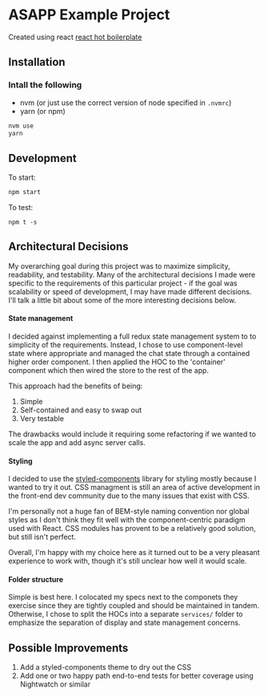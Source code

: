 # ASAPP Example Project

Created using react [react hot boilerplate](https://github.com/gaearon/react-hot-boilerplate)

## Installation
### Intall the following
- nvm (or just use the correct version of node specified in `.nvmrc`)
- yarn (or npm)

```bash
nvm use
yarn
```
## Development
To start:    
```bash
npm start
```
To test:    
```
npm t -s
```

## Architectural Decisions    
My overarching goal during this project was to maximize simplicity, readability, and testability. Many of the architectural decisions I made were specific to the requirements of this particular project - if the goal was scalability or speed of development, I may have made different decisions. I'll talk a little bit about some of the more interesting decisions below.


#### State management
I decided against implementing a full redux state management system to to simplicity of the requirements. Instead, I chose to use component-level state where appropriate and managed the chat state through a contained higher order component. I then applied the HOC to the 'container' component which then wired the store to the rest of the app.

This approach had the benefits of being:    
1. Simple
2. Self-contained and easy to swap out
3. Very testable

The drawbacks would include it requiring some refactoring if we wanted to scale the app and add async server calls.

#### Styling    
I decided to use the [styled-components](https://github.com/styled-components/styled-components) library for styling mostly because I wanted to try it out. CSS managment is still an area of active development in the front-end dev community due to the many issues that exist with CSS.

I'm personally not a huge fan of BEM-style naming convention nor global styles as I don't think they fit well with the component-centric paradigm used with React. CSS modules has provent to be a relatively good solution, but still isn't perfect.

Overall, I'm happy with my choice here as it turned out to be a very pleasant experience to work with, though it's still unclear how well it would scale.

#### Folder structure
Simple is best here. I colocated my specs next to the componets they exercise since they are tightly coupled and should be maintained in tandem. Otherwise, I chose to split the HOCs into a separate `services/` folder to emphasize the separation of display and state management concerns.

## Possible Improvements
1. Add a styled-components theme to dry out the CSS
2. Add one or two happy path end-to-end tests for better coverage using Nightwatch or similar
